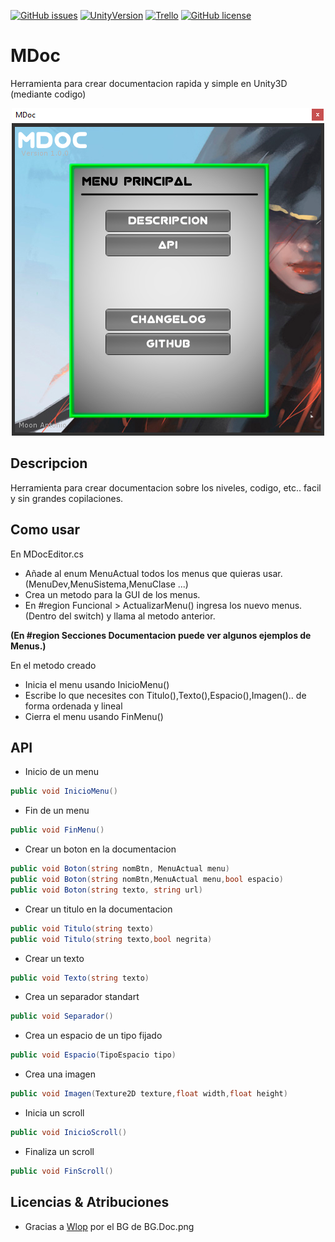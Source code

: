 [![GitHub issues](https://img.shields.io/github/issues/MOON-TYPE/MDoc.svg)](https://github.com/MOON-TYPE/MDoc/issues)
[![UnityVersion](https://img.shields.io/badge/Unity-2017.3.1f1-blue.svg)](https://unity3d.com/es)
[![Trello](https://img.shields.io/badge/Trello-OFF-red.svg)](https://github.com/MOON-TYPE/MDoc)
[![GitHub license](https://img.shields.io/badge/license-MIT-blue.svg)](https://raw.githubusercontent.com/MOON-TYPE/MDoc/master/LICENSE)

# MDoc
Herramienta para crear documentacion rapida y simple en Unity3D (mediante codigo)

<p align="center"><img src="https://github.com/MOON-TYPE/MDoc/blob/master/Res/preview/preview.png?raw=true"></p>

## Descripcion

Herramienta para crear documentacion sobre los niveles, codigo, etc.. facil y sin grandes copilaciones.

## Como usar

En MDocEditor.cs

* Añade al enum MenuActual todos los menus que quieras usar.(MenuDev,MenuSistema,MenuClase ...)
* Crea un metodo para la GUI de los menus.
* En #region Funcional > ActualizarMenu() ingresa los nuevo menus.(Dentro del switch) y llama al metodo anterior.

__(En #region Secciones Documentacion puede ver algunos ejemplos de Menus.)__

En el metodo creado

* Inicia el menu usando InicioMenu()
* Escribe lo que necesites con Titulo(),Texto(),Espacio(),Imagen().. de forma ordenada y lineal
* Cierra el menu usando FinMenu()


## API

+ Inicio de un menu
```C#
public void InicioMenu()
```

+ Fin de un menu
```C#
public void FinMenu()
```

+ Crear un boton en la documentacion
```C#
public void Boton(string nomBtn, MenuActual menu)
public void Boton(string nomBtn,MenuActual menu,bool espacio)
public void Boton(string texto, string url)
```

+ Crear un titulo en la documentacion
```C#
public void Titulo(string texto)
public void Titulo(string texto,bool negrita)
```

+ Crear un texto
```C#
public void Texto(string texto)
```

+ Crea un separador standart
```C#
public void Separador()
```

+ Crea un espacio de un tipo fijado
```C#
public void Espacio(TipoEspacio tipo)
```

+ Crea una imagen
```C#
public void Imagen(Texture2D texture,float width,float height)
```

+ Inicia un scroll
```C#
public void InicioScroll()
```

+ Finaliza un scroll
```C#
public void FinScroll()
```


## Licencias & Atribuciones

+ Gracias a [Wlop][1] por el BG de BG.Doc.png


[1]: http://wlop.deviantart.com/
